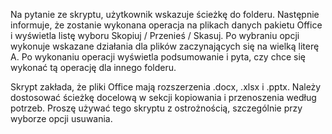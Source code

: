 Na pytanie ze skryptu, użytkownik wskazuje ścieżkę do folderu. Następnie informuje, że zostanie wykonana
operacja na plikach danych pakietu Office i wyświetla listę wyboru Skopiuj / Przenieś / Skasuj. Po wybraniu opcji
wykonuje wskazane działania dla plików zaczynających się na wielką literę A. Po wykonaniu operacji wyświetla
podsumowanie i pyta, czy chce się wykonać tą operację dla innego folderu.

Skrypt zakłada, że pliki Office mają rozszerzenia .docx, .xlsx i .pptx.
Należy dostosować ścieżkę docelową w sekcji kopiowania i przenoszenia według potrzeb.
Proszę używać tego skryptu z ostrożnością, szczególnie przy wyborze opcji usuwania.
